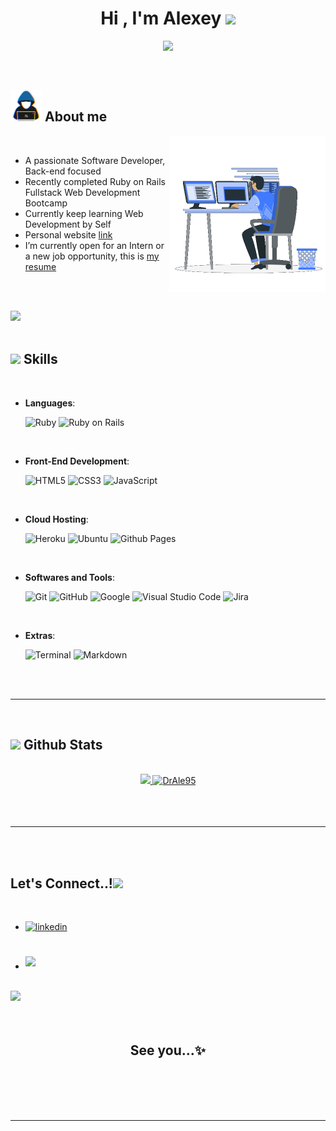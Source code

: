 <h1 align="center"><b>Hi , I'm Alexey </b><img src="https://media.giphy.com/media/hvRJCLFzcasrR4ia7z/giphy.gif" width="35"></h1>

<p align="center">
  <a href="https://github.com/DenverCoder1/readme-typing-svg"><img src="https://readme-typing-svg.herokuapp.com?font=Time+New+Roman&color=cyan&size=25&center=true&vCenter=true&width=600&height=100&lines=I'+am+Alexey,..&hearts;++;Welcome+to-my+Github+profile page,;Bootcamp+Web Dev+Student,;Ruby-on-Rails,+Javascript+learner..<3"></a>
</p>


<br>



	
## <picture><img src = "https://github.com/0xAbdulKhalid/0xAbdulKhalid/raw/main/assets/mdImages/about_me.gif" width = 50px></picture> **About me**

<picture> <img align="right" src="https://github.com/0xAbdulKhalid/0xAbdulKhalid/raw/main/assets/mdImages/Right_Side.gif" width = 250px></picture>

<br>

- A passionate Software Developer, Back-end focused
- Recently completed Ruby on Rails Fullstack Web Development Bootcamp
- Currently keep learning Web Development by Self
- Personal website [link](https://drale95.github.io/profile/)
- I’m currently open for an Intern or a new job opportunity, this is [my resume](https://www.canva.com/design/DAEgoYXXYRE/x3JlskPtxZv8BGigO0EPVg/view?utm_content=DAEgoYXXYRE&utm_campaign=designshare&utm_medium=link2&utm_source=sharebutton)

<br><br>

<img src="https://user-images.githubusercontent.com/73097560/115834477-dbab4500-a447-11eb-908a-139a6edaec5c.gif"><br><br>

## <img src="https://media2.giphy.com/media/QssGEmpkyEOhBCb7e1/giphy.gif?cid=ecf05e47a0n3gi1bfqntqmob8g9aid1oyj2wr3ds3mg700bl&rid=giphy.gif" width ="25"><b> Skills</b>
<br>

<p align="center">

- **Languages**:
    
    ![Ruby](https://camo.githubusercontent.com/f1f187bd2a70eae1921f8d848c64934e5619b6c5a1ef4c1747a3af7699b3f596/68747470733a2f2f696d672e736869656c64732e696f2f7374617469632f76313f7374796c653d666f722d7468652d6261646765266d6573736167653d5275627926636f6c6f723d434333343244266c6f676f3d52756279266c6f676f436f6c6f723d464646464646266c6162656c3d)
    ![Ruby on Rails](https://camo.githubusercontent.com/22ccbed4c990f13e8b570edd2ce2ed95be4e3a3d0c4286c053e2c29b48e8ac4e/68747470733a2f2f696d672e736869656c64732e696f2f7374617469632f76313f7374796c653d666f722d7468652d6261646765266d6573736167653d527562792b6f6e2b5261696c7326636f6c6f723d434330303030266c6f676f3d527562792b6f6e2b5261696c73266c6f676f436f6c6f723d464646464646266c6162656c3d)
    

<br>   
    
- **Front-End Development**:

   ![HTML5](https://img.shields.io/badge/HTML5%20-%23E34F26.svg?style=for-the-badge&logo=html5&logoColor=white)
   ![CSS3](https://img.shields.io/badge/CSS%20-%231572B6.svg?style=for-the-badge&logo=css3&logoColor=white)
   ![JavaScript](https://img.shields.io/badge/JavaScript%20-%23F7DF1E.svg?style=for-the-badge&logo=javascript&logoColor=black)

<br>

- **Cloud Hosting**:

	![Heroku](https://camo.githubusercontent.com/19764c8c39927763a01a6468b533a874ecc23d80143f9ae260eec76b696c7d82/68747470733a2f2f696d672e736869656c64732e696f2f7374617469632f76313f7374796c653d666f722d7468652d6261646765266d6573736167653d4865726f6b7526636f6c6f723d343330303938266c6f676f3d4865726f6b75266c6f676f436f6c6f723d464646464646266c6162656c3d)
	![Ubuntu](https://camo.githubusercontent.com/1814dfdb62c9a3366a9946083ac0f3ed32aad98e665b287769332252d945f2f1/68747470733a2f2f696d672e736869656c64732e696f2f7374617469632f76313f7374796c653d666f722d7468652d6261646765266d6573736167653d5562756e747526636f6c6f723d453935343230266c6f676f3d5562756e7475266c6f676f436f6c6f723d464646464646266c6162656c3d)
![Github Pages](https://img.shields.io/badge/GitHub%20Pages-%23327FC7.svg?style=for-the-badge&logo=github&logoColor=white)
    
<br>

- **Softwares and Tools**:

    ![Git](https://img.shields.io/badge/git-%23F05033.svg?style=for-the-badge&logo=git&logoColor=white)
    ![GitHub](https://img.shields.io/badge/github-%23121011.svg?style=for-the-badge&logo=github&logoColor=white)
    ![Google](https://img.shields.io/badge/google-%234285F4.svg?style=for-the-badge&logo=google&logoColor=white)
    ![Visual Studio Code](https://img.shields.io/badge/Visual%20Studio%20Code-0078d7.svg?style=for-the-badge&logo=visual-studio-code&logoColor=white)
    ![Jira](https://camo.githubusercontent.com/3938162e4941125bece1c4e00bad5154f9777487f87d1aed8d3319778506323f/68747470733a2f2f696d672e736869656c64732e696f2f7374617469632f76313f7374796c653d666f722d7468652d6261646765266d6573736167653d4a69726126636f6c6f723d303035324343266c6f676f3d4a697261266c6f676f436f6c6f723d464646464646266c6162656c3d) 

<br>

- **Extras**:

    ![Terminal](https://img.shields.io/badge/Terminal-%23054020?style=for-the-badge&logo=gnu-bash&logoColor=white)
    ![Markdown](https://img.shields.io/badge/markdown-%23000000.svg?style=for-the-badge&logo=markdown&logoColor=white)   


</p>

<br>
<br>

-----

<br>


## <img src="https://media.giphy.com/media/iY8CRBdQXODJSCERIr/giphy.gif" width="35"><b> Github Stats </b>
<br>

<div align="center">

<a href="https://github.com/DrAle95/">
  <img src="https://github-readme-stats.vercel.app/api?username=DrAle95&include_all_commits=true&count_private=true&show_icons=true&line_height=20&title_color=7A7ADB&icon_color=2234AE&text_color=D3D3D3&bg_color=0,000000,130F40" width="450"/>
  <img src="https://github-readme-stats.vercel.app/api/top-langs?username=DrAle95&show_icons=true&locale=en&layout=compact&line_height=20&title_color=7A7ADB&icon_color=2234AE&text_color=D3D3D3&bg_color=0,000000,130F40" width="375"  alt="DrAle95"/>

</a>
</div>

<br>
<br>
<br>

-----

<br>
<br>

## <b> Let's Connect..!</b><img src="https://github.com/DrAle95/raw/main/assets/mdImages/handshake.gif" width ="80">
<br>
<div align='left'>

<ul>

<li>
<a href="https://www.linkedin.com/in/alexey-l-07b64112a/" target="_blank">
<img src="https://img.shields.io/badge/linkedin: alexey-l-07b64112a-%2300acee.svg?color=405DE6&style=for-the-badge&logo=linkedin&logoColor=white" alt=linkedin style="margin-bottom: 5px;"/>
</a>
</li>

<br>

<br>

<li>
<a href="mailto:alexeylebedev1995@gmail.com" target="_blank">
<img src="https://img.shields.io/badge/gmail:  alexeylebedev1995-%23EA4335.svg?style=for-the-badge&logo=gmail&logoColor=white" t=mail style="margin-bottom: 5px;" />
</a>
</li>
	
</ul>
</div>

<br>
<img src="https://user-images.githubusercontent.com/73097560/115834477-dbab4500-a447-11eb-908a-139a6edaec5c.gif">
<br>
<br>
<br>

<div align='center'>

## <b>See you...✨</b>

</div>
<br>
<br>
<br>
<br>

---

<br>
